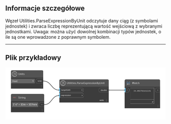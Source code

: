 ## Informacje szczegółowe
Węzeł Utilities.ParseExpressionByUnit odczytuje dany ciąg (z symbolami jednostek) i zwraca liczbę reprezentującą wartość wejściową z wybranymi jednostkami. Uwaga: można użyć dowolnej kombinacji typów jednostek, o ile są one wprowadzone z poprawnym symbolem.
___
## Plik przykładowy

![Utilities.ParseExpressionByUnit](./DynamoUnits.Utilities.ParseExpressionByUnit_img.png)
